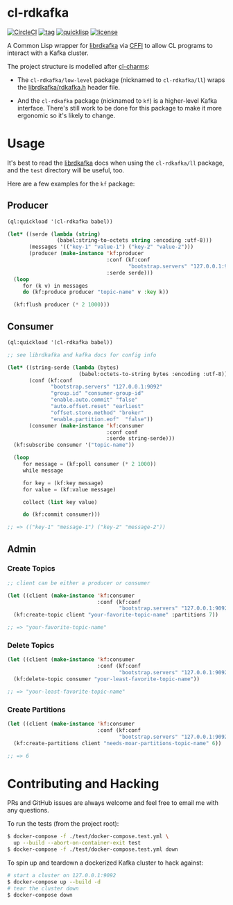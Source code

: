 # cl-rdkafka

[![CircleCI](https://circleci.com/gh/SahilKang/cl-rdkafka.svg?style=shield)](https://circleci.com/gh/SahilKang/cl-rdkafka)
[![tag](https://img.shields.io/github/tag/SahilKang/cl-rdkafka.svg)](https://github.com/SahilKang/cl-rdkafka/tags)
[![quicklisp](http://quickdocs.org/badge/cl-rdkafka.svg)](http://quickdocs.org/cl-rdkafka)
[![license](https://img.shields.io/badge/license-GPL%20v3-blue.svg)](https://github.com/SahilKang/cl-rdkafka/blob/master/LICENSE)

A Common Lisp wrapper for [librdkafka](https://github.com/edenhill/librdkafka)
via [CFFI](https://common-lisp.net/project/cffi/manual/html_node/index.html)
to allow CL programs to interact with a Kafka cluster.

The project structure is modelled after
[cl-charms](https://github.com/HiTECNOLOGYs/cl-charms):

* The `cl-rdkafka/low-level` package (nicknamed to `cl-rdkafka/ll`)
wraps the
[librdkafka/rdkafka.h](https://github.com/edenhill/librdkafka/blob/master/src/rdkafka.h)
header file.

* And the `cl-rdkafka` package (nicknamed to `kf`) is a higher-level Kafka
interface. There's still work to be done for this package to make it more
ergonomic so it's likely to change.

# Usage

It's best to read the [librdkafka](https://github.com/edenhill/librdkafka) docs
when using the `cl-rdkafka/ll` package, and the `test` directory will be
useful, too.

Here are a few examples for the `kf` package:

## Producer

```lisp
(ql:quickload '(cl-rdkafka babel))

(let* ((serde (lambda (string)
                (babel:string-to-octets string :encoding :utf-8)))
       (messages '(("key-1" "value-1") ("key-2" "value-2")))
       (producer (make-instance 'kf:producer
                                :conf (kf:conf
                                       "bootstrap.servers" "127.0.0.1:9092")
                                :serde serde)))
  (loop
     for (k v) in messages
     do (kf:produce producer "topic-name" v :key k))

  (kf:flush producer (* 2 1000)))
```

## Consumer

```lisp
(ql:quickload '(cl-rdkafka babel))

;; see librdkafka and kafka docs for config info

(let* ((string-serde (lambda (bytes)
                       (babel:octets-to-string bytes :encoding :utf-8)))
       (conf (kf:conf
              "bootstrap.servers" "127.0.0.1:9092"
              "group.id" "consumer-group-id"
              "enable.auto.commit" "false"
              "auto.offset.reset" "earliest"
              "offset.store.method" "broker"
              "enable.partition.eof"  "false"))
       (consumer (make-instance 'kf:consumer
                                :conf conf
                                :serde string-serde)))
  (kf:subscribe consumer '("topic-name"))

  (loop
     for message = (kf:poll consumer (* 2 1000))
     while message

     for key = (kf:key message)
     for value = (kf:value message)

     collect (list key value)

     do (kf:commit consumer)))

;; => (("key-1" "message-1") ("key-2" "message-2"))
```

## Admin

### Create Topics

```lisp
;; client can be either a producer or consumer

(let ((client (make-instance 'kf:consumer
                             :conf (kf:conf
                                    "bootstrap.servers" "127.0.0.1:9092"))))
  (kf:create-topic client "your-favorite-topic-name" :partitions 7))

;; => "your-favorite-topic-name"
```

### Delete Topics

```lisp
(let ((client (make-instance 'kf:consumer
                             :conf (kf:conf
                                    "bootstrap.servers" "127.0.0.1:9092"))))
  (kf:delete-topic consumer "your-least-favorite-topic-name"))

;; => "your-least-favorite-topic-name"
```

### Create Partitions

```lisp
(let ((client (make-instance 'kf:consumer
                             :conf (kf:conf
                                    "bootstrap.servers" "127.0.0.1:9092"))))
  (kf:create-partitions client "needs-moar-partitions-topic-name" 6))

;; => 6
```

# Contributing and Hacking

PRs and GitHub issues are always welcome and feel free to email me with any
questions.

To run the tests (from the project root):

```bash
$ docker-compose -f ./test/docker-compose.test.yml \
  up --build --abort-on-container-exit test
$ docker-compose -f ./test/docker-compose.test.yml down
```

To spin up and teardown a dockerized Kafka cluster to hack against:

```bash
# start a cluster on 127.0.0.1:9092
$ docker-compose up --build -d
# tear the cluster down
$ docker-compose down
```
